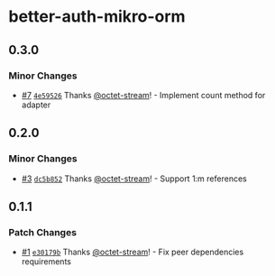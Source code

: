 # better-auth-mikro-orm

## 0.3.0

### Minor Changes

- [#7](https://github.com/octet-stream/better-auth-mikro-orm/pull/7) [`4e59526`](https://github.com/octet-stream/better-auth-mikro-orm/commit/4e59526770fbcdd4c0fb57c9fcbee1838bdd2cd6) Thanks [@octet-stream](https://github.com/octet-stream)! - Implement count method for adapter

## 0.2.0

### Minor Changes

- [#3](https://github.com/octet-stream/better-auth-mikro-orm/pull/3) [`dc5b852`](https://github.com/octet-stream/better-auth-mikro-orm/commit/dc5b8524cee45b82eddbef8b40c3bc9d1a7f5df9) Thanks [@octet-stream](https://github.com/octet-stream)! - Support 1:m references

## 0.1.1

### Patch Changes

- [#1](https://github.com/octet-stream/better-auth-mikro-orm/pull/1) [`e30179b`](https://github.com/octet-stream/better-auth-mikro-orm/commit/e30179bf4690393f48bf266e94b0d7f3e36bf037) Thanks [@octet-stream](https://github.com/octet-stream)! - Fix peer dependencies requirements
